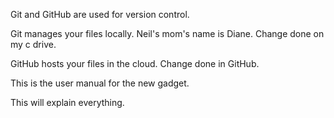 Git and GitHub are used for version control.

Git manages your files locally. Neil's mom's name is Diane. Change done on my c drive.

GitHub hosts your files in the cloud. Change done in GitHub.

This is the user manual for the new gadget.

This will explain everything.
